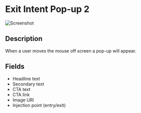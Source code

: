 # Exit Intent Pop-up 2

![Screenshot](https://github.com/optimizely/extension-library/tree/master/Extensions/Editor%20Extensions/Timed%20Modal/screenshot.png)

## Description

When a user moves the mouse off screen a pop-up will appear. 

## Fields

* Headline text
* Secondary text
* CTA text
* CTA link
* Image URl
* Injection point (entry/exit)


